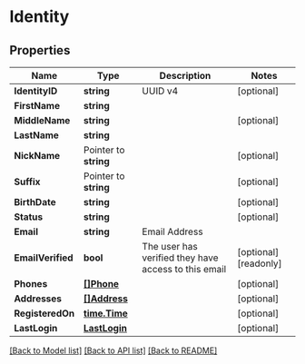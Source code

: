 # Identity

## Properties

Name | Type | Description | Notes
------------ | ------------- | ------------- | -------------
**IdentityID** | **string** | UUID v4 | [optional] 
**FirstName** | **string** |  | 
**MiddleName** | **string** |  | [optional] 
**LastName** | **string** |  | 
**NickName** | Pointer to **string** |  | [optional] 
**Suffix** | Pointer to **string** |  | [optional] 
**BirthDate** | **string** |  | [optional] 
**Status** | **string** |  | [optional] 
**Email** | **string** | Email Address | 
**EmailVerified** | **bool** | The user has verified they have access to this email | [optional] [readonly] 
**Phones** | [**[]Phone**](Phone.md) |  | [optional] 
**Addresses** | [**[]Address**](Address.md) |  | [optional] 
**RegisteredOn** | [**time.Time**](time.Time.md) |  | [optional] 
**LastLogin** | [**LastLogin**](LastLogin.md) |  | [optional] 

[[Back to Model list]](../README.md#documentation-for-models) [[Back to API list]](../README.md#documentation-for-api-endpoints) [[Back to README]](../README.md)


